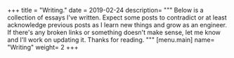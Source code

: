 +++
title = "Writing."
date = 2019-02-24
description= """
Below is a collection of essays I've written. Expect some posts to contradict or
at least acknowledge previous posts as I learn new things and grow as an
engineer. If there's any broken links or something doesn't make sense, let me
know and I'll work on updating it. Thanks for reading.
"""
[menu.main]
name= "Writing"
weight= 2
+++
